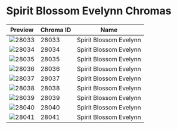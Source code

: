 # Spirit Blossom Evelynn Chromas



| Preview | Chroma ID | Name |
|---------|-----------|------|
| ![28033](https://raw.communitydragon.org/latest/plugins/rcp-be-lol-game-data/global/default/v1/champion-chroma-images/28/28033.png) | 28033 | Spirit Blossom Evelynn |
| ![28034](https://raw.communitydragon.org/latest/plugins/rcp-be-lol-game-data/global/default/v1/champion-chroma-images/28/28034.png) | 28034 | Spirit Blossom Evelynn |
| ![28035](https://raw.communitydragon.org/latest/plugins/rcp-be-lol-game-data/global/default/v1/champion-chroma-images/28/28035.png) | 28035 | Spirit Blossom Evelynn |
| ![28036](https://raw.communitydragon.org/latest/plugins/rcp-be-lol-game-data/global/default/v1/champion-chroma-images/28/28036.png) | 28036 | Spirit Blossom Evelynn |
| ![28037](https://raw.communitydragon.org/latest/plugins/rcp-be-lol-game-data/global/default/v1/champion-chroma-images/28/28037.png) | 28037 | Spirit Blossom Evelynn |
| ![28038](https://raw.communitydragon.org/latest/plugins/rcp-be-lol-game-data/global/default/v1/champion-chroma-images/28/28038.png) | 28038 | Spirit Blossom Evelynn |
| ![28039](https://raw.communitydragon.org/latest/plugins/rcp-be-lol-game-data/global/default/v1/champion-chroma-images/28/28039.png) | 28039 | Spirit Blossom Evelynn |
| ![28040](https://raw.communitydragon.org/latest/plugins/rcp-be-lol-game-data/global/default/v1/champion-chroma-images/28/28040.png) | 28040 | Spirit Blossom Evelynn |
| ![28041](https://raw.communitydragon.org/latest/plugins/rcp-be-lol-game-data/global/default/v1/champion-chroma-images/28/28041.png) | 28041 | Spirit Blossom Evelynn |